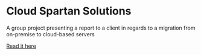 # Cloud Spartan Solutions
A group project presenting a report to a client in regards to a migration from on-premise to cloud-based servers

[Read it here](https://boomyville.github.io/cloud-group-project/)
